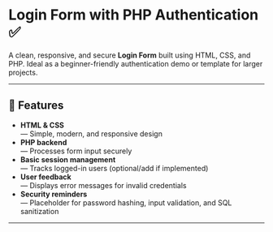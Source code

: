 # Login Form with PHP Authentication ✅

A clean, responsive, and secure **Login Form** built using HTML, CSS, and PHP. Ideal as a beginner-friendly authentication demo or template for larger projects.

---

## 🧩 Features

- **HTML & CSS**  
  — Simple, modern, and responsive design  
- **PHP backend**  
  — Processes form input securely  
- **Basic session management**  
  — Tracks logged-in users (optional/add if implemented)  
- **User feedback**  
  — Displays error messages for invalid credentials  
- **Security reminders**  
  — Placeholder for password hashing, input validation, and SQL sanitization

---


